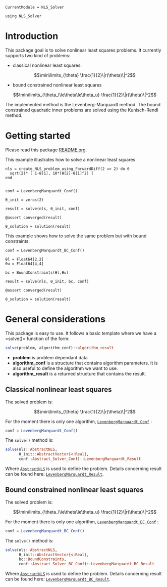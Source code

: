 ```@meta
CurrentModule = NLS_Solver
```

```@setup session
using NLS_Solver
```

# Introduction

This package goal is to solve nonlinear least squares problems. It
currently supports two kind of problems:

- classical nonlinear least squares:
```math
\min\limits_{\theta} \frac{1}{2}\|r(\theta)\|^2
```
- bound constrained nonlinear least squares
```math
\min\limits_{\theta_l\le\theta\le\theta_u} \frac{1}{2}\|r(\theta)\|^2
```

The implemented method is the Levenberg-Marquardt method. The bound
constrained quadratic inner problems are solved using the
Kunisch-Rendl method.

# Getting started

Please read this package [README.org](https://github.com/vincent-picaud/NLS_Solver.jl).

This example illustrates how to solve a nonlinear least squares

```@example session
nls = create_NLS_problem_using_ForwardDiff(2 => 2) do θ
  sqrt(2)* [ 1-θ[1], 10*(θ[2]-θ[1]^2) ]
end


conf = LevenbergMarquardt_Conf()

θ_init = zeros(2)

result = solve(nls, θ_init, conf)

@assert converged(result)

θ_solution = solution(result)
```

This example shows how to solve the same problem but with bound
constraints.

```@example session
conf = LevenbergMarquardt_BC_Conf()

θl = Float64[2,2]
θu = Float64[4,4]

bc = BoundConstraints(θl,θu)

result = solve(nls, θ_init, bc, conf)

@assert converged(result)

θ_solution = solution(result)
```


# General considerations

This package is easy to use. It follows a basic template where we have
a =solve()= function of the form:

```julia
solve(problem, algorithm_conf)::algorithm_result
```

- **problem** is problem dependant data
- **algorithm_conf** is a structure that contains algorithm
  parameters. It is also useful to define the algorithm we want to
  use.
- **algorithm_result** is a returned structure that contains the
  result.

## Classical nonlinear least squares

The solved problem is:

```math
\min\limits_{\theta} \frac{1}{2}\|r(\theta)\|^2
```

For the moment there is only one algorithm, [`LevenbergMarquardt_Conf`](@ref) :
```julia
conf = LevenbergMarquardt_Conf()
```

The `solve()` method is:

```julia
solve(nls::AbstractNLS,
      θ_init::AbstractVector{<:Real},
      conf::Abstract_Solver_Conf)::LevenbergMarquardt_Result
```

Where [`AbstractNLS`](@ref) is used to define the problem. Details
concerning result can be found here:
[`LevenbergMarquardt_Result`](@ref).

## Bound constrained nonlinear least squares

The solved problem is:

```math
\min\limits_{\theta_l\le\theta\le\theta_u} \frac{1}{2}\|r(\theta)\|^2
```

For the moment there is only one algorithm, [`LevenbergMarquardt_BC_Conf`](@ref) :
```julia
conf = LevenbergMarquardt_BC_Conf()
```

The `solve()` method is:

```julia
solve(nls::AbstractNLS,
      θ_init::AbstractVector{<:Real},
      bc::BoundConstraints,
      conf::Abstract_Solver_BC_Conf)::LevenbergMarquardt_BC_Result
```

Where [`AbstractNLS`](@ref) is used to define the problem. Details
concerning result can be found here:
[`LevenbergMarquardt_BC_Result`](@ref).

